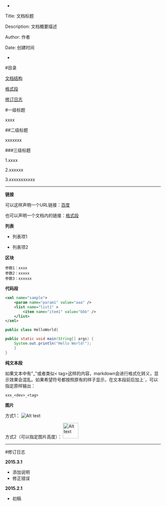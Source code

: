 *
Title: 文档标题

Description: 文档概要描述

Author: 作者

Date: 创建时间

*

#目录

[文档结构](#a1)

[格式段](#a2)

[修订日志](#a3)


<div id="a1"></div>


#一级标题

xxxx

##二级标题

xxxxxxx

###三级标题

1.xxxx

2.xxxxxx

3.xxxxxxxxxxx


****

<div id="a2"></div>

**链接**

可以这样声明一个URL链接：[百度](http://www.baidu.com "悬停提示")

也可以声明一个文档内的链接：[格式段](#a2)

**列表**

- 列表项1

- 列表项2

**区块**

    参数1：xxxx
	参数2：xxxxx
	参数3：xxxxxx

**代码段**
```xml
<xml name="sample">
	<param name="param1" value="aaa" />
	<list name="list1" >
	    <item name="item1" value="bbb" />
    </list>
</xml>
```

```java
public class HelloWorld{ 

public static void main(String[] args) {
    System.out.println("Hello World!");
    }
}
```

**纯文本段**

如果文本中有"_"或者类似< tag>这样的内容，markdown会进行格式化转义，显示效果会混乱。如果希望符号都按照原有的样子显示，在文本段前后加上`，可以指定原样输出：

`xxx_<dev>_<tag>`

**图片**

方式1：
![Alt text](http://pic.baike.soso.com/p/20131203/20131203160644-1827129775.jpg)

方式2（可以指定图片高度）：
<img height="50" alt="Alt text" src="http://pic.baike.soso.com/p/20131203/20131203160644-1827129775.jpg"/>

****

<div id="a3"></div>

#修订日志

**2015.3.1**

- 添加说明
- 修正错误

**2015.2.1**

- 初稿



